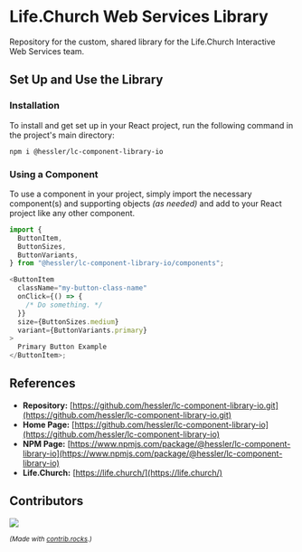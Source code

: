 # Life.Church Web Services Library

Repository for the custom, shared library for the Life.Church Interactive Web Services team.

## Set Up and Use the Library

### Installation

To install and get set up in your React project, run the following command in the project's main directory:

```shell
npm i @hessler/lc-component-library-io
```

### Using a Component

To use a component in your project, simply import the necessary component(s) and supporting objects _(as needed)_ and add to your React project like any other component.

```js
import {
  ButtonItem,
  ButtonSizes,
  ButtonVariants,
} from "@hessler/lc-component-library-io/components";

<ButtonItem
  className="my-button-class-name"
  onClick={() => {
    /* Do something. */
  }}
  size={ButtonSizes.medium}
  variant={ButtonVariants.primary}
>
  Primary Button Example
</ButtonItem>;
```

## References

- **Repository:** [https://github.com/hessler/lc-component-library-io.git](https://github.com/hessler/lc-component-library-io.git)
- **Home Page:** [https://github.com/hessler/lc-component-library-io](https://github.com/hessler/lc-component-library-io)
- **NPM Page:** [https://www.npmjs.com/package/@hessler/lc-component-library-io](https://www.npmjs.com/package/@hessler/lc-component-library-io)
- **Life.Church:** [https://life.church/](https://life.church/)

## Contributors

<a href="https://github.com/hessler/lc-component-library-io/graphs/contributors">
  <img src="https://contrib.rocks/image?repo=hessler/lc-component-library-io" />
</a>

<small><i>(Made with [contrib.rocks](https://contrib.rocks).)</i></small>
